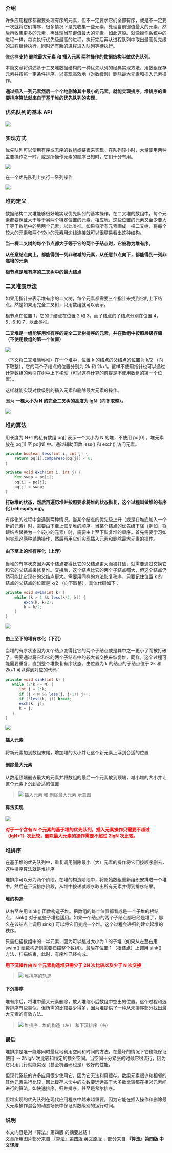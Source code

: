 ﻿
### 介绍
许多应用程序都需要处理有序的元素，但不一定要求它们全部有序，或是不一定要一次就将它们排序，很多情况下是先收集一些元素，处理当前键值最大的元素，然后再收集更多的元素，再处理当前键值最大的元素，如此这般。就像操作系统中的进程一样，每次执行优先级最高的进程，执行完后再从进程队列中取出最高优先级的进程继续执行，同时还有新的进程进入队列等待执行。

像这样**支持 删除最大元素 和 插入元素 两种操作的数据结构叫做优先队列**。

本篇文章将讲述基于二叉堆数据结构的一种优先队列的经典实现方法，用数组保存元素并按照一定条件排序，以实现高效地（对数级别）删除最大元素和插入元素操作。

**通过插入一列元素然后一个个地删除其中最小的元素，就能实现排序，堆排序的重要排序算法就来自于基于堆的优先队列的实现**。

### 优先队列的基本 API
![](http://os6ycxx7w.bkt.clouddn.com/github/blog/algorithm/priority_queues/pq-api.png)

### 实现方式
优先队列可以使用有序或无序的数组或链表来实现。在队列较小时，大量使用两种主要操作之一时，或是所操作元素的顺序已知时，它们十分有用。

![](http://os6ycxx7w.bkt.clouddn.com/github/blog/algorithm/priority_queues/priority_queues_1.png)

在一个优先队列上执行一系列操作

![](http://os6ycxx7w.bkt.clouddn.com/github/blog/algorithm/priority_queues/pq-array.png)

### 堆的定义

数据结构二叉堆能够很好地实现优先队列的基本操作。在二叉堆的数组中，每个元素都要保证大于等于另两个特定位置的元素，相应地，这些位置的元素又至少要大于等于数组中的另两个元素，以此类推。如果将所有元素画成一棵二叉树，将每个较大的元素和两个较小的元素用边线连接就可以很容易看出这种结构。

**当一棵二叉树的每个节点都大于等于它的两个子结点时，它被称为堆有序。**

**从任意结点向上，都能得到一列非递减的元素，从任意节点向下，都能得到一列非递增的元素**

**根节点是堆有序的二叉树中的最大结点**

### 二叉堆表示法

如果用指针来表示堆有序的二叉树，每个元素都需要三个指针来找到它的上下结点。然是如果用完全二叉树，只用数组就可以表示。

根节点在位置 1，它的子结点在位置 2 和 3，而子结点的子结点分别在位置 4，5，6 和 7，以此类推。

**二叉堆是一组能够用堆有序的完全二叉树排序的元素，并在数组中按照层级存储（不使用数组的第一个位置）**

![](http://os6ycxx7w.bkt.clouddn.com/github/blog/algorithm/priority_queues/heap.png)

（下文将二叉堆简称堆）在一个堆中，位置 k 的结点的父结点的位置为 k/2 （向下取整），它的两个子结点的位置分别为 2k 和 2k+1。这样不使用指针也可以通过计算数组的索引在树中上下移动（可以这样计算的前提是不使用数组的第一个位置）。

这样就能实现对数级别的插入元素和删除最大元素的操作。

因为 **一棵大小为 N 的完全二叉树的高度为 lgN（向下取整）。**

![](http://os6ycxx7w.bkt.clouddn.com/github/blog/algorithm/priority_queues/heap-representations.png)

### 堆的算法

用长度为 N+1 的私有数组 pq[] 表示一个大小为 N 的堆，不使用 pq[0] ，堆元素放在 pq[1] 至 pq[N] 中。通过辅助函数 less() 和 exch() 访问元素。

``` java
private boolean less(int i, int j) {
    return pq[i].compareTo(pq[j]) < 0;
}

private void exch(int i, int j) {
    Key swap = pq[i];
    pq[i] = pq[j];
    pq[j] = swap;
}
```

**打破堆的状态，然后再遍历堆并按照要求将堆的状态恢复，这个过程叫做堆的有序化 (reheapifying)。**

有序化的过程中会遇到两种情况。当某个结点的优先级上升（或是在堆底加入一个新的元素）时，需要由下至上恢复堆的顺序。当某个结点的优先级下降（例如，将跟结点替换为一个较小的元素）时，需要由上至下恢复堆的顺序。首先需要学习如何实现这两种辅助操作，然后再用它们实现插入元素和删除最大元素的操作。

#### 由下至上的堆有序化（上浮）

当堆的有序状态因为某个结点变得比它的父结点更大而被打破，就需要通过交换它和它的父结点来修复堆。交换后，这个结点比它的两个子结点都大，但这个结点仍然可能比它现在的父结点更大。需要用同样的方法恢复秩序，只要记住位置 k 的结点的父结点的位置是 k/2 （向下取整），具体代码如下：

``` java
private void swim(int k) {
    while (k > 1 && less(k/2, k)) {
        exch(k, k/2);
        k = k/2;
    }
}
```

![](http://os6ycxx7w.bkt.clouddn.com/github/blog/algorithm/priority_queues/swim.png)

#### 由上至下的堆有序化（下沉）

当堆的有序状态因为某个结点变得比它的两个子结点或是其中之一更小了而被打破了，需要通过将它和它的两个子结点中的较大者交换来恢复堆，同样，这个过程可能需要重复，直到整个堆恢复有序状态。由位置为 k 的结点的子结点位于 2k 和 2k+1 可以得到对应的代码：

``` java
private void sink(int k) {
   while (2*k <= N) {
      int j = 2*k;
      if (j < N && less(j, j+1)) j++;
      if (!less(k, j)) break;
      exch(k, j);
      k = j;
   }
}
```

![](http://os6ycxx7w.bkt.clouddn.com/github/blog/algorithm/priority_queues/sink.png)


#### 插入元素

将新元素加到数组末尾，增加堆的大小并让这个新元素上浮到合适的位置

#### 删除最大元素

从数组顶端删去最大的元素并将数组的最后一个元素放到顶端，减小堆的大小并让这个元素下沉到合适的位置

> ![](http://os6ycxx7w.bkt.clouddn.com/github/blog/algorithm/priority_queues/heap-ops.png)
> 插入元素 和 删除最大元素 示意图

#### 算法实现

![](http://os6ycxx7w.bkt.clouddn.com/github/blog/algorithm/priority_queues/priority_queues_2.png)

<font color="red">**对于一个含有 N 个元素的基于堆的优先队列，插入元素操作只需要不超过（lgN+1）次比较，删除最大元素的操作需要不超过 2lgN 次比较。**</font>

### 堆排序

在基于堆的优先队列中，重复调用删除最小（大）元素的操作将它们按顺序删去，这种排序算法就是堆排序

堆排序可以分为两个阶段。在堆的构造阶段中，将原始数组重新组织安排进一个堆中。然后在下沉排序阶段，从堆中按递减顺序取出所有元素并得到排序结果。

#### 堆的构造

从右至左用 sink() 函数构造子堆。把数组的每个位置都看成是一个子堆的根结点， sink() 对于这些子堆也适用。如果一个结点的两个子结点都已经是堆了，那么在该结点上调用 sink() 可以将它们变成一个堆。这个过程会递归的建立起堆的秩序。

只需扫描数组中的一半元素，因为可以跳过大小为 1 的子堆（如果从左至右用 swim() 函数构造则需要扫描整个数组）。最后在位置 1 （根结点）上调用 sink() 方法，扫描结束，此时，有序堆已经构成。

<font color="red">**用下沉操作由 N 个元素构造堆只需少于 2N 次比较以及少于 N 次交换**</font>

> ![](http://os6ycxx7w.bkt.clouddn.com/github/blog/algorithm/priority_queues/heapsort.png)
>  堆排序的轨迹

#### 下沉排序

堆有序后，将堆中最大元素删除，放入堆缩小后数组中空出的位置。这个过程和选择排序有些类似，但所需的比较要少得多，因为堆提供了一种从未排序部分找出最大元素的有效方法。

> ![](http://os6ycxx7w.bkt.clouddn.com/github/blog/algorithm/priority_queues/heapsort-trace.png)
>  堆排序：堆的构造（左） 和下沉排序（右）

### 最后

堆排序是唯一能够同时最优地利用空间和时间的方法，在最坏的情况下它也能保证使用 ～ 2NlgN 次比较和恒定的额外空间。当空间十分紧张的时候它很流行，因为它只用几行就能实现（甚至机器码也是）较好的性能。

但现代系统的许多应用很少使用它，因为它无法利用缓存。数组元素很少和相邻的其他元素进行比较，因此缓存未命中的次数要远远高于大多数比较都在相邻元素间进行的算法，如快速排序，归并排序，甚至是希尔排序。

但堆实现的优先队列在现代应用程序中越来越重要，因为它能在插入操作和删除最大元素操作混合的动态场景中保证对数级别的运行时间。

### 说明
本文内容是对『算法』第四版 的摘要总结！  
文章所用图片部分来自 [『算法』第四版 英文原版](http://algs4.cs.princeton.edu/home/) ，部分来自 **『算法』第四版 中文译版**